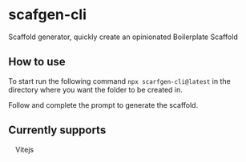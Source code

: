 # scafgen-cli
Scaffold generator, quickly create an opinionated Boilerplate Scaffold

## How to use
To start run the following command ```npx scarfgen-cli@latest``` in the directory where you want the folder to be created in.

Follow and complete the prompt to generate the scaffold.

## Currently supports

&ensp;&ensp;Vitejs
